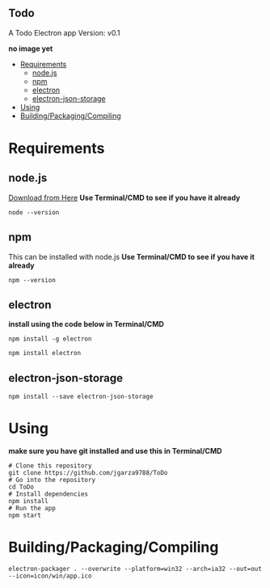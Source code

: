 Todo
--------------
A Todo Electron app 
Version: v0.1

**no image yet**
<!-- ![https://github.com/jgarza9788/videoinfo/blob/master/docs/images/Screenshot_v0.1.png](https://raw.githubusercontent.com/jgarza9788/videoinfo/master/docs/images/Screenshot_v0.1.png) -->

<!-- TOC -->

- [Requirements](#requirements)
    - [node.js](#nodejs)
    - [npm](#npm)
    - [electron](#electron)
    - [electron-json-storage](#electron-json-storage)
- [Using](#using)
- [Building/Packaging/Compiling](#buildingpackagingcompiling)

<!-- /TOC -->

# Requirements

## node.js
[Download from Here](https://nodejs.org/en/download/)
**Use Terminal/CMD to see if you have it already** 
```
node --version
```

## npm
This can be installed with node.js
**Use Terminal/CMD to see if you have it already**
```
npm --version
```

## electron
**install using the code below in Terminal/CMD**
```
npm install -g electron
```
```
npm install electron
```

##  electron-json-storage
```
npm install --save electron-json-storage
```

# Using

**make sure you have git installed and use this in Terminal/CMD**
```
# Clone this repository
git clone https://github.com/jgarza9788/ToDo
# Go into the repository
cd ToDo
# Install dependencies
npm install
# Run the app
npm start
```

# Building/Packaging/Compiling

```
electron-packager . --overwrite --platform=win32 --arch=ia32 --out=out --icon=icon/win/app.ico
```